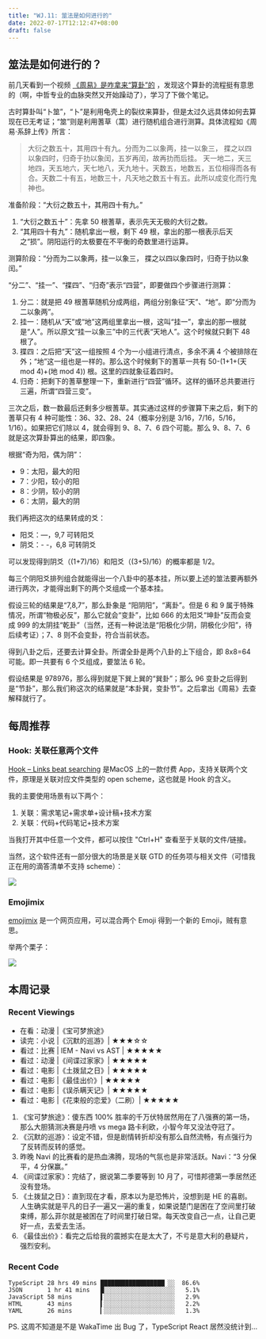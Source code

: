 ```yaml
---
title: "WJ.11: 筮法是如何进行的"
date: 2022-07-17T12:12:47+08:00
draft: false
---
```


## 筮法是如何进行的？

前几天看到一个视频  [《周易》是咋拿来“算卦”的](https://www.bilibili.com/video/BV1yY4y1G7SU) ，发现这个算卦的流程挺有意思的（啊，中哲专业的血脉突然又开始躁动了），学习了下做个笔记。

古时算卦叫“卜筮”，“卜”是利用龟壳上的裂纹来算卦，但是太过久远具体如何去算现在已无考证；“筮”则是利用蓍草（蒿）进行随机组合进行测算。具体流程如《周易·系辞上传》所言：

> 大衍之数五十，其用四十有九。分而为二以象两，挂一以象三， 揲之以四以象四时，归奇于扐以象闰，五岁再闰，故再扐而后挂。 天一地二，天三地四，天五地六，天七地八，天九地十。天数五，地数五，五位相得而各有合。天数二十有五，地数三十，凡天地之数五十有五。此所以成变化而行鬼神也。


准备阶段：“大衍之数五十，其用四十有九。”

1. “大衍之数五十”：先拿 50 根蓍草，表示先天无极的大衍之数。
2. “其用四十有九”：随机拿出一根，剩下 49 根，拿出的那一根表示后天之“损”。阴阳运行的太极要在不平衡的奇数里进行运算。

测算阶段：“分而为二以象两，挂一以象三， 揲之以四以象四时，归奇于扐以象闰。”

“分二”、“挂一”、“揲四”、“归奇”表示“四营”，即要做四个步骤进行测算：

1. 分二：就是把 49 根蓍草随机分成两组，两组分别象征“天”、“地”。即“分而为二以象两”。
2. 挂一：随机从“天”或“地”这两组里拿出一根，这叫“挂一”，拿出的那一根就是“人”。所以原文“挂一以象三”中的三代表“天地人”。这个时候就只剩下 48 根了。
3. 揲四：之后把“天”这一组按照 4 个为一小组进行清点，多余不满 4 个被排除在外；“地”这一组也是一样的。那么这个时候剩下的蓍草一共有 50-(1+1+(天 mod 4)+(地 mod 4)) 根。这里的四就象征着四时。
4. 归奇：把剩下的蓍草整理一下，重新进行“四营”循环。这样的循环总共要进行三遍，所谓“四营三变”。

三次之后，数一数最后还剩多少根蓍草。其实通过这样的步骤算下来之后，剩下的蓍草只有 4 种可能性：36、32、28、24（概率分别是 3/16，7/16，5/16，1/16）。如果把它们除以 4，就会得到 9、8、7、6 四个可能。那么 9、8、7、6 就是这次算卦算出的结果，即四象。

根据“奇为阳，偶为阴”：

- 9：太阳，最大的阳
- 7：少阳，较小的阳
- 8：少阴，较小的阴
- 6：太阴，最大的阴

我们再把这次的结果转成的爻：

- 阳爻：—，9,7 可转阳爻
- 阴爻：- -，6,8 可转阴爻

可以发现得到阴爻（(1+7)/16）和阳爻（(3+5)/16）的概率都是 1/2。

每三个阴阳爻排列组合就能得出一个八卦中的基本挂，所以要上述的筮法要再额外进行两次，才能得出剩下的两个爻组成一个基本挂。

假设三轮的结果是“7,8,7”，那么卦象是 “阳阴阳”，“离卦”。但是 6 和 9 属于特殊情况，所谓“物极必反”，那么它就会“变卦”，比如 666 的太阳爻“坤卦”反而会变成 999 的太阴挂“乾卦”（当然，还有一种说法是“阳极化少阴，阴极化少阳”，待后续考证）；7、8 则不会变卦，符合当前状态。

得到八卦之后，还要去计算全卦。所谓全卦是两个八卦的上下组合，即 8x8=64 可能。即一共要有 6 个爻组成，要筮法 6 轮。

假设结果是 978976，那么得到就是下巽上巽的“巽卦”；那么 96 变卦之后得到是“节卦”，那么我们称这次的结果就是“本卦巽，变卦节”。之后拿出《周易》去查解释就行了。


## 每周推荐

### Hook: 关联任意两个文件

[Hook – Links beat searching](https://hookproductivity.com/) 是MacOS 上的一款付费 App，支持关联两个文件，原理是关联对应文件类型的 open scheme，这也就是 Hook 的含义。

我的主要使用场景有以下两个：

1. 关联：需求笔记+需求单+设计稿+技术方案
2. 关联：代码+代码笔记+技术方案

当我打开其中任意一个文件，都可以按住 "Ctrl+H" 查看至于关联的文件/链接。

当然，这个软件还有一部分很大的场景是关联 GTD 的任务项与相关文件（可惜我正在用的滴答清单不支持 scheme）：

![](https://airing.ursb.me/image/blog/2022071701.png)


### Emojimix

[emojimix](https://tikolu.net/emojimix/) 是一个网页应用，可以混合两个 Emoji 得到一个新的 Emoji，贼有意思。

举两个栗子：

![](https://airing.ursb.me/image/blog/emojimix.jpg)

## 本周记录 

### Recent Viewings

- 在看：动漫 |《宝可梦旅途》
- 读完：小说 |《沉默的巡游》| ★★★☆☆
- 看过：比赛 | IEM - Navi vs AST | ★★★★★
- 看过：动漫 |《间谍过家家》| ★★★★★
- 看过：电影 |《土拨鼠之日》| ★★★★★
- 看过：电影 |《最佳出价》| ★★★★★
- 看过：电影 |《误杀瞒天记》| ★★★★★
- 看过：电影 |《花束般的恋爱》（二刷）| ★★★★★


1. 《宝可梦旅途》：傻东西 100% 胜率的千万伏特居然用在了八强赛的第一场，那么大胆猜测决赛是丹喷 vs mega 路卡利欧，小智今年又没法夺冠了。
2. 《沉默的巡游》：设定不错，但是剧情转折却没有那么自然流畅，有点强行为了反转而反转的感觉。
3. 昨晚 Navi 的比赛看的是热血沸腾，现场的气氛也是非常活跃。Navi：“3 分保平，4 分保赢。”
4. 《间谍过家家》：完结了，据说第二季要等到 10 月了，可惜邦德第一季居然还没有登场。
5. 《土拨鼠之日》：直到现在才看，原本以为是恐怖片，没想到是 HE 的喜剧。人生确实就是平凡的日子一遍又一遍的重复，如果说楚门是困在了空间里打破束缚，那么菲尔就是被困在了时间里打破日常。每天改变自己一点，让自己更好一点，去爱去生活。
6. 《最佳出价》：看完之后给我的震撼实在是太大了，不亏是意大利的悬疑片，强烈安利。

### Recent Code

```
TypeScript 28 hrs 49 mins ██████████████████▏░░  86.6%
JSON       1 hr 41 mins   █░░░░░░░░░░░░░░░░░░░░   5.1%
JavaScript 58 mins        ▌░░░░░░░░░░░░░░░░░░░░   2.9%
HTML       43 mins        ▍░░░░░░░░░░░░░░░░░░░░   2.2%
YAML       26 mins        ▎░░░░░░░░░░░░░░░░░░░░   1.3%
```

PS. 这周不知道是不是 WakaTime 出 Bug 了，TypeScript React 居然没统计到…
